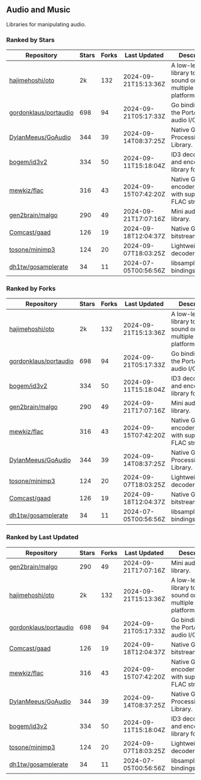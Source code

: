 ## Audio and Music

Libraries for manipulating audio.

### Ranked by Stars

| Repository | Stars | Forks | Last Updated | Description | 
|------------|-------|-------|--------------|-------------|
| [hajimehoshi/oto](https://github.com/hajimehoshi/oto) | 2k | 132 | 2024-09-21T15:13:36Z |  A low-level library to play sound on multiple platforms. |
| [gordonklaus/portaudio](https://github.com/gordonklaus/portaudio) | 698 | 94 | 2024-09-21T05:17:33Z |  Go bindings for the PortAudio audio I/O library. |
| [DylanMeeus/GoAudio](https://github.com/DylanMeeus/GoAudio) | 344 | 39 | 2024-09-14T08:37:25Z |  Native Go Audio Processing Library. |
| [bogem/id3v2](https://github.com/bogem/id3v2) | 334 | 50 | 2024-09-11T15:18:04Z |  ID3 decoding and encoding library for Go. |
| [mewkiz/flac](https://github.com/mewkiz/flac) | 316 | 43 | 2024-09-15T07:42:20Z |  Native Go FLAC encoder/decoder with support for FLAC streams. |
| [gen2brain/malgo](https://github.com/gen2brain/malgo) | 290 | 49 | 2024-09-21T17:07:16Z |  Mini audio library. |
| [Comcast/gaad](https://github.com/Comcast/gaad) | 126 | 19 | 2024-09-18T12:04:37Z |  Native Go AAC bitstream parser. |
| [tosone/minimp3](https://github.com/tosone/minimp3) | 124 | 20 | 2024-09-07T18:03:25Z |  Lightweight MP3 decoder library. |
| [dh1tw/gosamplerate](https://github.com/dh1tw/gosamplerate) | 34 | 11 | 2024-07-05T00:56:56Z |  libsamplerate bindings for go. |

### Ranked by Forks

| Repository | Stars | Forks | Last Updated | Description | 
|------------|-------|-------|--------------|-------------|
| [hajimehoshi/oto](https://github.com/hajimehoshi/oto) | 2k | 132 | 2024-09-21T15:13:36Z |  A low-level library to play sound on multiple platforms. |
| [gordonklaus/portaudio](https://github.com/gordonklaus/portaudio) | 698 | 94 | 2024-09-21T05:17:33Z |  Go bindings for the PortAudio audio I/O library. |
| [bogem/id3v2](https://github.com/bogem/id3v2) | 334 | 50 | 2024-09-11T15:18:04Z |  ID3 decoding and encoding library for Go. |
| [gen2brain/malgo](https://github.com/gen2brain/malgo) | 290 | 49 | 2024-09-21T17:07:16Z |  Mini audio library. |
| [mewkiz/flac](https://github.com/mewkiz/flac) | 316 | 43 | 2024-09-15T07:42:20Z |  Native Go FLAC encoder/decoder with support for FLAC streams. |
| [DylanMeeus/GoAudio](https://github.com/DylanMeeus/GoAudio) | 344 | 39 | 2024-09-14T08:37:25Z |  Native Go Audio Processing Library. |
| [tosone/minimp3](https://github.com/tosone/minimp3) | 124 | 20 | 2024-09-07T18:03:25Z |  Lightweight MP3 decoder library. |
| [Comcast/gaad](https://github.com/Comcast/gaad) | 126 | 19 | 2024-09-18T12:04:37Z |  Native Go AAC bitstream parser. |
| [dh1tw/gosamplerate](https://github.com/dh1tw/gosamplerate) | 34 | 11 | 2024-07-05T00:56:56Z |  libsamplerate bindings for go. |

### Ranked by Last Updated

| Repository | Stars | Forks | Last Updated | Description | 
|------------|-------|-------|--------------|-------------|
| [gen2brain/malgo](https://github.com/gen2brain/malgo) | 290 | 49 | 2024-09-21T17:07:16Z |  Mini audio library. |
| [hajimehoshi/oto](https://github.com/hajimehoshi/oto) | 2k | 132 | 2024-09-21T15:13:36Z |  A low-level library to play sound on multiple platforms. |
| [gordonklaus/portaudio](https://github.com/gordonklaus/portaudio) | 698 | 94 | 2024-09-21T05:17:33Z |  Go bindings for the PortAudio audio I/O library. |
| [Comcast/gaad](https://github.com/Comcast/gaad) | 126 | 19 | 2024-09-18T12:04:37Z |  Native Go AAC bitstream parser. |
| [mewkiz/flac](https://github.com/mewkiz/flac) | 316 | 43 | 2024-09-15T07:42:20Z |  Native Go FLAC encoder/decoder with support for FLAC streams. |
| [DylanMeeus/GoAudio](https://github.com/DylanMeeus/GoAudio) | 344 | 39 | 2024-09-14T08:37:25Z |  Native Go Audio Processing Library. |
| [bogem/id3v2](https://github.com/bogem/id3v2) | 334 | 50 | 2024-09-11T15:18:04Z |  ID3 decoding and encoding library for Go. |
| [tosone/minimp3](https://github.com/tosone/minimp3) | 124 | 20 | 2024-09-07T18:03:25Z |  Lightweight MP3 decoder library. |
| [dh1tw/gosamplerate](https://github.com/dh1tw/gosamplerate) | 34 | 11 | 2024-07-05T00:56:56Z |  libsamplerate bindings for go. |

